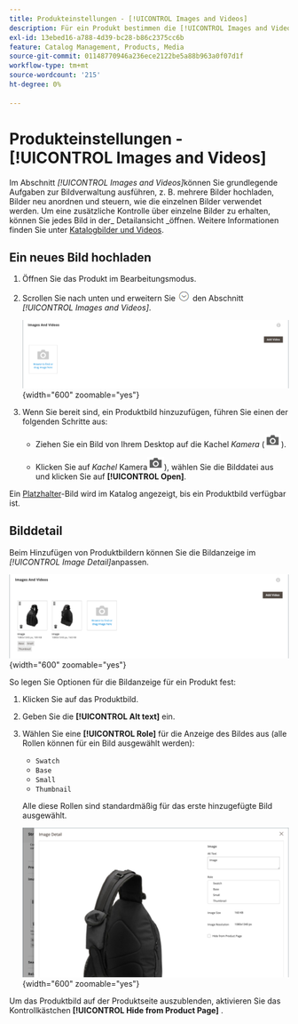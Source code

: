 ```yaml
---
title: Produkteinstellungen - [!UICONTROL Images and Videos]
description: Für ein Produkt bestimmen die [!UICONTROL Images and Videos], wie die einzelnen Bilder oder Videos für die Produktliste verwendet werden.
exl-id: 13ebed16-a788-4d39-bc28-b86c2375cc6b
feature: Catalog Management, Products, Media
source-git-commit: 01148770946a236ece2122be5a88b963a0f07d1f
workflow-type: tm+mt
source-wordcount: '215'
ht-degree: 0%

---
```


# Produkteinstellungen - [!UICONTROL Images and Videos]

Im Abschnitt _[!UICONTROL Images and Videos]_&#x200B;können Sie grundlegende Aufgaben zur Bildverwaltung ausführen, z. B. mehrere Bilder hochladen, Bilder neu anordnen und steuern, wie die einzelnen Bilder verwendet werden. Um eine zusätzliche Kontrolle über einzelne Bilder zu erhalten, können Sie jedes Bild in der_ Detailansicht _öffnen. Weitere Informationen finden Sie unter [Katalogbilder und Videos](catalog-images-video.md).

## Ein neues Bild hochladen

1. Öffnen Sie das Produkt im Bearbeitungsmodus.

1. Scrollen Sie nach unten und erweitern Sie ![Erweiterungsauswahl](../assets/icon-display-expand.png) den Abschnitt _[!UICONTROL Images and Videos]_.

   ![Bilder und Videos](./assets/product-simple-images-videos.png){width="600" zoomable="yes"}

1. Wenn Sie bereit sind, ein Produktbild hinzuzufügen, führen Sie einen der folgenden Schritte aus:

   - Ziehen Sie ein Bild von Ihrem Desktop auf die Kachel _Kamera_ (![Kamerasymbol](../assets/icon-camera.png)).

   - Klicken Sie auf _Kachel_ Kamera![ (Kamerasymbol](../assets/icon-camera.png)), wählen Sie die Bilddatei aus und klicken Sie auf **[!UICONTROL Open]**.

Ein [Platzhalter](product-image-config.md#image-placeholders)-Bild wird im Katalog angezeigt, bis ein Produktbild verfügbar ist.

## Bilddetail

Beim Hinzufügen von Produktbildern können Sie die Bildanzeige im _[!UICONTROL Image Detail]_&#x200B;anpassen.

![Produktbilder](./assets/image-video.png){width="600" zoomable="yes"}

So legen Sie Optionen für die Bildanzeige für ein Produkt fest:

1. Klicken Sie auf das Produktbild.

1. Geben Sie die **[!UICONTROL Alt text]** ein.

1. Wählen Sie eine **[!UICONTROL Role]** für die Anzeige des Bildes aus (alle Rollen können für ein Bild ausgewählt werden):

   - `Swatch`
   - `Base`
   - `Small`
   - `Thumbnail`

   Alle diese Rollen sind standardmäßig für das erste hinzugefügte Bild ausgewählt.

   ![Bilddetails](./assets/product-image-details.png){width="600" zoomable="yes"}

Um das Produktbild auf der Produktseite auszublenden, aktivieren Sie das Kontrollkästchen **[!UICONTROL Hide from Product Page]** .
